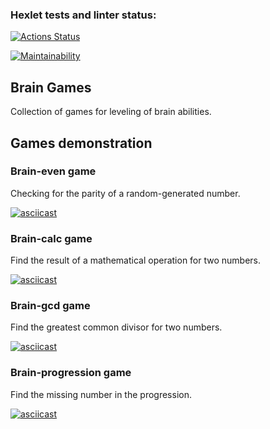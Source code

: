 ### Hexlet tests and linter status:
[![Actions Status](https://github.com/webdb81/frontend-project-44/workflows/hexlet-check/badge.svg)](https://github.com/webdb81/frontend-project-44/actions)

[![Maintainability](https://api.codeclimate.com/v1/badges/325cb15251dc15fbfe7d/maintainability)](https://codeclimate.com/github/webdb81/frontend-project-44/maintainability)

## Brain Games

Collection of games for leveling of brain abilities.

## Games demonstration

### Brain-even game

Checking for the parity of a random-generated number.

[![asciicast](https://asciinema.org/a/4Ln0PCTybu5qKZmoQHs1JbYZa.svg)](https://asciinema.org/a/4Ln0PCTybu5qKZmoQHs1JbYZa)

### Brain-calc game

Find the result of a mathematical operation for two numbers.

[![asciicast](https://asciinema.org/a/AjSoLSDBUwomBj33BKxsI5DpU.svg)](https://asciinema.org/a/AjSoLSDBUwomBj33BKxsI5DpU)

### Brain-gcd game

Find the greatest common divisor for two numbers.

[![asciicast](https://asciinema.org/a/16ZJhBPA5HJlfnfWgKfvnZXJd.svg)](https://asciinema.org/a/16ZJhBPA5HJlfnfWgKfvnZXJd)

### Brain-progression game

Find the missing number in the progression.

[![asciicast](https://asciinema.org/a/kcPu0rHSY8dS4hyct0v6Qnzm1.svg)](https://asciinema.org/a/kcPu0rHSY8dS4hyct0v6Qnzm1)
